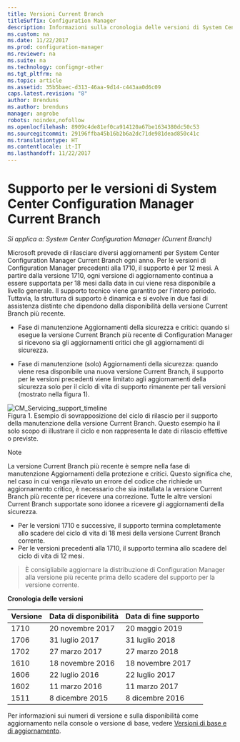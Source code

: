 ```yaml
---
title: Versioni Current Branch
titleSuffix: Configuration Manager
description: Informazioni sulla cronologia delle versioni di System Center Configuration Manager e sulle fasi del servizio offerto.
ms.custom: na
ms.date: 11/22/2017
ms.prod: configuration-manager
ms.reviewer: na
ms.suite: na
ms.technology: configmgr-other
ms.tgt_pltfrm: na
ms.topic: article
ms.assetid: 35b5baec-d313-46aa-9d14-c443aa0d6c09
caps.latest.revision: "8"
author: Brenduns
ms.author: brenduns
manager: angrobe
robots: noindex,nofollow
ms.openlocfilehash: 8909c4de81ef0ca914120a67be1634380dc50c53
ms.sourcegitcommit: 29196ffba45b16b2b6a2dc71de981dead850c41c
ms.translationtype: HT
ms.contentlocale: it-IT
ms.lasthandoff: 11/22/2017
---
```

# <a name="support-for-system-center-configuration-manager-current-branch-versions"></a>Supporto per le versioni di System Center Configuration Manager Current Branch

*Si applica a: System Center Configuration Manager (Current Branch)*

Microsoft prevede di rilasciare diversi aggiornamenti per System Center Configuration Manager Current Branch ogni anno. Per le versioni di Configuration Manager precedenti alla 1710, il supporto è per 12 mesi. A partire dalla versione 1710, ogni versione di aggiornamento continua a essere supportata per 18 mesi dalla data in cui viene resa disponibile a livello generale. Il supporto tecnico viene garantito per l'intero periodo. Tuttavia, la struttura di supporto è dinamica e si evolve in due fasi di assistenza distinte che dipendono dalla disponibilità della versione Current Branch più recente.  

-   Fase di manutenzione Aggiornamenti della sicurezza e critici: quando si esegue la versione Current Branch più recente di Configuration Manager si ricevono sia gli aggiornamenti critici che gli aggiornamenti di sicurezza.  

-   Fase di manutenzione (solo) Aggiornamenti della sicurezza: quando viene resa disponibile una nuova versione Current Branch, il supporto per le versioni precedenti viene limitato agli aggiornamenti della sicurezza solo per il ciclo di vita di supporto rimanente per tali versioni (mostrato nella figura 1).  

 ![CM&#95;Servicing&#95;support&#95;timeline](media/CM_Servicing_support_timeline1.png "CM_Servicing_support_timeline")  
Figura 1. Esempio di sovrapposizione del ciclo di rilascio per il supporto della manutenzione della versione Current Branch. Questo esempio ha il solo scopo di illustrare il ciclo e non rappresenta le date di rilascio effettive o previste.

> [!NOTE]  
>  La versione Current Branch più recente è sempre nella fase di manutenzione Aggiornamenti della protezione e critici. Questo significa che, nel caso in cui venga rilevato un errore del codice che richiede un aggiornamento critico, è necessario che sia installata la versione Current Branch più recente per ricevere una correzione. Tutte le altre versioni Current Branch supportate sono idonee a ricevere gli aggiornamenti della sicurezza.
> - Per le versioni 1710 e successive, il supporto termina completamente allo scadere del ciclo di vita di 18 mesi della versione Current Branch corrente.
> - Per le versioni precedenti alla 1710, il supporto termina allo scadere del ciclo di vita di 12 mesi.

> È consigliabile aggiornare la distribuzione di Configuration Manager alla versione più recente prima dello scadere del supporto per la versione corrente.

 **Cronologia delle versioni**  

|Versione |Data di disponibilità |Data di fine supporto|  
|-------------|-----------------------|----------------------|  
|1710|20 novembre 2017|20 maggio 2019 |
|1706|31 luglio 2017|31 luglio 2018|
|1702|27 marzo 2017|27 marzo 2018|
|1610|18 novembre 2016|18 novembre 2017|
|1606|22 luglio 2016| 22 luglio 2017|
|1602|11 marzo 2016|11 marzo 2017|
|1511|8 dicembre 2015|8 dicembre 2016|  




Per informazioni sui numeri di versione e sulla disponibilità come aggiornamento nella console o versione di base, vedere [Versioni di base e di aggiornamento](/sccm/core/servers/manage/updates#a-namebkmkbaselinesa-baseline-and-update-versions).
